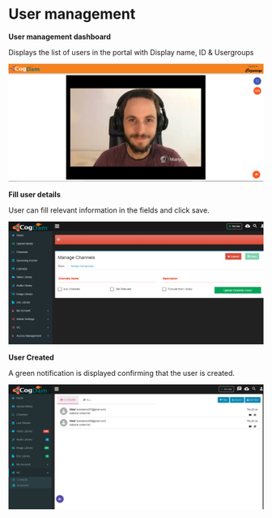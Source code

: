 # User management

**User management dashboard**

Displays the list of users in the portal with Display name, ID & Usergroups

![](../../.gitbook/assets/image%20%28132%29.png)

**Fill user details**

User can fill relevant information in the fields and click save.

![](../../.gitbook/assets/image%20%2827%29.png)

**User Created**

A green notification is displayed confirming that the user is created.

![](../../.gitbook/assets/image%20%28131%29.png)

